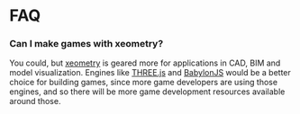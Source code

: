 # FAQ

### Can I make games with xeometry?

You could, but [xeometry](http://xeolabs.com/xeometry) is geared more for applications in CAD, BIM and model visualization. Engines like [THREE.js](https://threejs.org/) and [BabylonJS](https://www.babylonjs.com/) would be a better choice for building games, since more game developers are using those engines, and so there will be more game development resources available around those.





